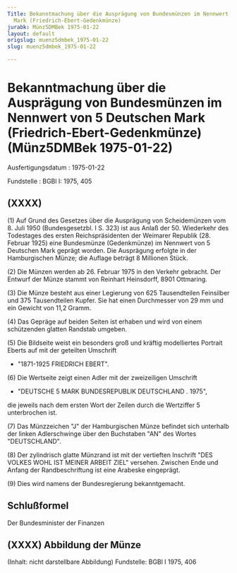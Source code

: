 ```yaml
---
Title: Bekanntmachung über die Ausprägung von Bundesmünzen im Nennwert von 5 Deutschen
  Mark (Friedrich-Ebert-Gedenkmünze)
jurabk: Münz5DMBek 1975-01-22
layout: default
origslug: muenz5dmbek_1975-01-22
slug: muenz5dmbek_1975-01-22

---
```


# Bekanntmachung über die Ausprägung von Bundesmünzen im Nennwert von 5 Deutschen Mark (Friedrich-Ebert-Gedenkmünze) (Münz5DMBek 1975-01-22)

Ausfertigungsdatum
:   1975-01-22

Fundstelle
:   BGBl I: 1975, 405



## (XXXX)

(1) Auf Grund des Gesetzes über die Ausprägung von Scheidemünzen vom
8\. Juli 1950 (Bundesgesetzbl. I S. 323) ist aus Anlaß der 50.
Wiederkehr des Todestages des ersten Reichspräsidenten der Weimarer
Republik (28. Februar 1925) eine Bundesmünze (Gedenkmünze) im Nennwert
von 5 Deutschen Mark geprägt worden. Die Ausprägung erfolgte in der
Hamburgischen Münze; die Auflage beträgt 8 Millionen Stück.

(2) Die Münzen werden ab 26. Februar 1975 in den Verkehr gebracht. Der
Entwurf der Münze stammt von Reinhart Heinsdorff, 8901 Ottmaring.

(3) Die Münze besteht aus einer Legierung von 625 Tausendteilen
Feinsilber und 375 Tausendteilen Kupfer. Sie hat einen Durchmesser von
29 mm und ein Gewicht von 11,2 Gramm.

(4) Das Gepräge auf beiden Seiten ist erhaben und wird von einem
schützenden glatten Randstab umgeben.

(5) Die Bildseite weist ein besonders groß und kräftig modelliertes
Portrait Eberts auf mit der geteilten Umschrift

*   "1871-1925 FRIEDRICH EBERT".




(6) Die Wertseite zeigt einen Adler mit der zweizeiligen Umschrift

*   "DEUTSCHE 5 MARK BUNDESREPUBLIK DEUTSCHLAND . 1975",



die jeweils nach dem ersten Wort der Zeilen durch die Wertziffer 5
unterbrochen ist.

(7) Das Münzzeichen "J" der Hamburgischen Münze befindet sich
unterhalb der linken Adlerschwinge über den Buchstaben "AN" des Wortes
"DEUTSCHLAND".

(8) Der zylindrisch glatte Münzrand ist mit der vertieften Inschrift
"DES VOLKES WOHL IST MEINER ARBEIT ZIEL"
versehen. Zwischen Ende und Anfang der Randbeschriftung ist eine
Arabeske eingeprägt.

(9) Dies wird namens der Bundesregierung bekanntgemacht.


## Schlußformel

Der Bundesminister der Finanzen


## (XXXX) Abbildung der Münze

(Inhalt: nicht darstellbare Abbildung)
Fundstelle: BGBl I 1975, 406

